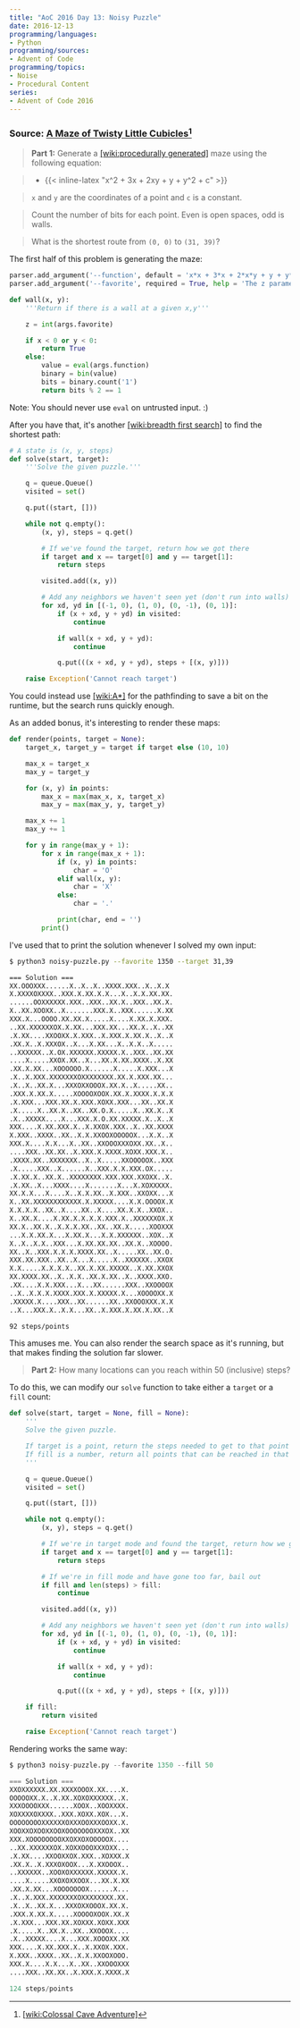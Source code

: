 ```yaml
---
title: "AoC 2016 Day 13: Noisy Puzzle"
date: 2016-12-13
programming/languages:
- Python
programming/sources:
- Advent of Code
programming/topics:
- Noise
- Procedural Content
series:
- Advent of Code 2016
---
```

### Source: [A Maze of Twisty Little Cubicles](http://adventofcode.com/2016/day/13)[^cca]

> **Part 1:** Generate a [[wiki:procedurally generated]]() maze using the following equation:

> - {{< inline-latex "x^2 + 3x + 2xy + y + y^2 + c" >}}

> `x` and `y` are the coordinates of a point and `c` is a constant.

> Count the number of bits for each point. Even is open spaces, odd is walls.

> What is the shortest route from `(0, 0)` to `(31, 39)`?

<!--more-->

The first half of this problem is generating the maze:

```python
parser.add_argument('--function', default = 'x*x + 3*x + 2*x*y + y + y*y + z', help = 'A function that determines walls, z is favorite below')
parser.add_argument('--favorite', required = True, help = 'The z parameter to --function')

def wall(x, y):
    '''Return if there is a wall at a given x,y'''

    z = int(args.favorite)

    if x < 0 or y < 0:
        return True
    else:
        value = eval(args.function)
        binary = bin(value)
        bits = binary.count('1')
        return bits % 2 == 1
```

Note: You should never use `eval` on untrusted input. :)

After you have that, it's another [[wiki:breadth first search]]() to find the shortest path:

```python
# A state is (x, y, steps)
def solve(start, target):
    '''Solve the given puzzle.'''

    q = queue.Queue()
    visited = set()

    q.put((start, []))

    while not q.empty():
        (x, y), steps = q.get()

        # If we've found the target, return how we got there
        if target and x == target[0] and y == target[1]:
            return steps

        visited.add((x, y))

        # Add any neighbors we haven't seen yet (don't run into walls)
        for xd, yd in [(-1, 0), (1, 0), (0, -1), (0, 1)]:
            if (x + xd, y + yd) in visited:
                continue

            if wall(x + xd, y + yd):
                continue

            q.put(((x + xd, y + yd), steps + [(x, y)]))

    raise Exception('Cannot reach target')
```

You could instead use [[wiki:A*]]() for the pathfinding to save a bit on the runtime, but the search runs quickly enough.

As an added bonus, it's interesting to render these maps:

```python
def render(points, target = None):
    target_x, target_y = target if target else (10, 10)

    max_x = target_x
    max_y = target_y

    for (x, y) in points:
        max_x = max(max_x, x, target_x)
        max_y = max(max_y, y, target_y)

    max_x += 1
    max_y += 1

    for y in range(max_y + 1):
        for x in range(max_x + 1):
            if (x, y) in points:
                char = 'O'
            elif wall(x, y):
                char = 'X'
            else:
                char = '.'

            print(char, end = '')
        print()
```

I've used that to print the solution whenever I solved my own input:

```bash
$ python3 noisy-puzzle.py --favorite 1350 --target 31,39

=== Solution ===
XX.OOOXXX......X..X..X..XXXX.XXX..X..X.X
X.XXXXOXXXX..XXX.X.XX.X.X...X..X.X.XX.XX.
......OOXXXXXX.XXX..XXX..XX.X..XXX..XX.X.
X..XX.XOOXX..X.......XXX.X..XXX......X.XX
XXX.X...OOOO.XX.XX.X.....X....X.XX.X.XXX.
..XX.XXXXXXOX.X.XX...XXX.XX...XX.X..X..XX
.X.XX....XXOOXX.X.XXX..X.XXX.X.XX.X..X..X
.XX.X..X.XXXOX..X...X.XX...X..X.X..X.....
..XXXXXX..X.OX.XXXXXX.XXXXX.X..XXX..XX.XX
....X.....XXOX.XX..X...XX.X.XX.XXXX..X.XX
.XX.X.XX...XOOOOOO.X......X.....X.XXX...X
.X..X.XXX.XXXXXXXOXXXXXXXX.XX.X.XXX.XX...
.X..X..XX.X...XXXOXXOOOX.XX.X..X.....XX..
.XXX.X.XX.X.....XOOOOXOOX.XX.X.XXXX.X.X.X
.X.XXX...XXX.XX.X.XXX.XOXX.XXX...XX..XX.X
.X.....X..XX.X..XX..XX.O.X.....X..XX.X..X
.X..XXXXX....X...XXX.X.O.XX.XXXXX.X..X..X
XXX....X.XX.XXX.X..X.XXOX.XXX..X..XX.XXXX
X.XXX..XXXX..XX..X.X.XXOOXOOOOOX...X.X..X
XXX.X....X.X...X..XX..XXOOOXXXOXX.XX..X..
....XXX..XX.XX..X.XXX.X.XXXX.XOXX.XXX.X..
.XXXX.XX..XXXXXXX..X..X.....XXOOOOOX..XXX
.X.....XXX..X......X..XXX.X.X.XXX.OX.....
.X.XX.X..XX.X..XXXXXXXX.XXX.XXX.XXOXX..X.
.X.XX..X...XXXX....X.......X...X.XOXXXXX.
XX.X.X...X....X..X.X.XX..X.XXX..XXOXX...X
X..XX.XXXXXXXXXXXX.X.XXXXX....X.X.OOOOX.X
X.X.X.X..XX..X....XX..X....XX.X.X..XXOX..
X..XX.X....X.XX.X.X.X.X.XXX.X..XXXXXXOX.X
XX.X..XX.X..X.X.X.XX..XX..XX.X.....XOOXXX
...X.X.XX.X...X.XX.X...X.X.XXXXXX..XOX..X
X..X..X.X..XXX...X.XX.XX.XX..XX.X..XOOOO.
XX..X..XXX.X.X.X.XXXX.XX..X.....XX..XX.O.
XXX.XX.XXX..XX..X...X.....X..XXXXXX..XXOX
X.X.....X.X.X.X..XX.X.XX.XXXXX..X.XX.XXOX
XX.XXXX.XX..X..X.X..XX.X.XX..X..XXXX.XXO.
.XX....X.X.XXX...X...XX......XXX..XXOOOOX
..X..X.X.X.XXXX.XXX.X.XXXXX.X...XOOOOXX.X
.XXXXX.X....XXX..XX......XX..XXOOOXXX.X.X
..X...XXX.X..X.X...XX..X.XXX.X.XX.X.XX..X

92 steps/points
```

This amuses me. You can also render the search space as it's running, but that makes finding the solution far slower.

> **Part 2:** How many locations can you reach within 50 (inclusive) steps?

To do this, we can modify our `solve` function to take either a `target` or a `fill` count:

```python
def solve(start, target = None, fill = None):
    '''
    Solve the given puzzle.

    If target is a point, return the steps needed to get to that point
    If fill is a number, return all points that can be reached in that many steps
    '''

    q = queue.Queue()
    visited = set()

    q.put((start, []))

    while not q.empty():
        (x, y), steps = q.get()

        # If we're in target mode and found the target, return how we got there
        if target and x == target[0] and y == target[1]:
            return steps

        # If we're in fill mode and have gone too far, bail out
        if fill and len(steps) > fill:
            continue

        visited.add((x, y))

        # Add any neighbors we haven't seen yet (don't run into walls)
        for xd, yd in [(-1, 0), (1, 0), (0, -1), (0, 1)]:
            if (x + xd, y + yd) in visited:
                continue

            if wall(x + xd, y + yd):
                continue

            q.put(((x + xd, y + yd), steps + [(x, y)]))

    if fill:
        return visited

    raise Exception('Cannot reach target')
```

Rendering works the same way:

```python
$ python3 noisy-puzzle.py --favorite 1350 --fill 50

=== Solution ===
XXOXXXXXX.XX.XXXXOOOX.XX....X.
OOOOOXX.X..X.XX.XOXOXXXXXX..X.
XXXOOOOXXX......XOOX..XOOXXXX.
XOXXXXOXXXX..XXX.XOXX.XOX...X.
OOOOOOOOXXXXXXOXXXOOXXXOOXX.X.
XOOXXOXOOXXOOXOOOOOOOXXXOX..XX
XXX.XOOOOOOOOXXOXXOXOOOOOX....
..XX.XXXXXXOX.XOXXOOOXXXOXX...
.X.XX....XXOOXXOX.XXX..XOXXX.X
.XX.X..X.XXXOXOOX...X.XXOOOX..
..XXXXXX..XOOXOXXXXXX.XXXXX.X.
....X.....XXOXOXXOOX...XX.X.XX
.XX.X.XX...XOOOOOOOX......X...
.X..X.XXX.XXXXXXXOXXXXXXXX.XX.
.X..X..XX.X...XXXOXXOOOX.XX.X.
.XXX.X.XX.X.....XOOOOXOOX.XX.X
.X.XXX...XXX.XX.XOXXX.XOXX.XXX
.X.....X..XX.X..XX..XXOOOX....
.X..XXXXX....X...XXX.XOOOXX.XX
XXX....X.XX.XXX.X..X.XXOX.XXX.
X.XXX..XXXX..XX..X.X.XXOOXOOO.
XXX.X....X.X...X..XX..XXOOOXXX
....XXX..XX.XX..X.XXX.X.XXXX.X

124 steps/points
```

[^cca]: [[wiki:Colossal Cave Adventure]]()
